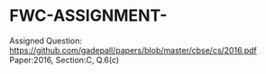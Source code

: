 # FWC-ASSIGNMENT-


Assigned Question: https://github.com/gadepall/papers/blob/master/cbse/cs/2016.pdf
Paper:2016, Section:C, Q.6(c)

